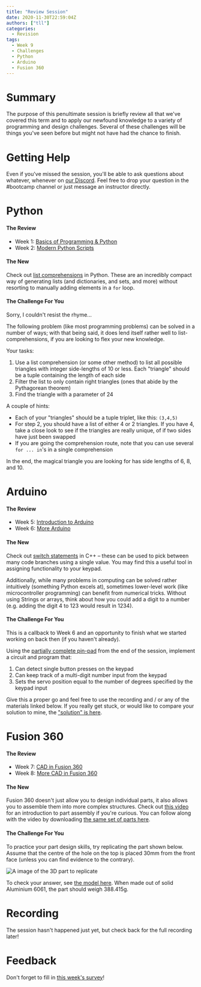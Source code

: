 ```yaml
---
title: "Review Session"
date: 2020-11-30T22:59:04Z
authors: ["tll"]
categories:
  - Revision
tags:
  - Week 9
  - Challenges
  - Python
  - Arduino
  - Fusion 360
---
```


Summary
=======

The purpose of this penultimate session is briefly review all that we've covered this term and to apply our newfound knowledge to a variety of programming and design challenges. Several of these challenges will be things you've seen before but might not have had the chance to finish.

Getting Help
============

Even if you've missed the session, you'll be able to ask questions about whatever, whenever on [our Discord](https://discord.gg/N4k7ECt). Feel free to drop your question in the #bootcamp channel or just message an instructor directly.

Python
======

#### The Review

- Week 1: [Basics of Programming & Python](/bionics-general/posts/basics-of-programming-and-python/)
- Week 2: [Modern Python Scripts](/bionics-general/posts/modern-python-scripts/)

#### The New

Check out [list comprehensions](https://realpython.com/list-comprehension-python/#using-list-comprehensions) in Python. These are an incredibly compact way of generating lists (and dictionaries, and sets, and more) without resorting to manually adding elements in a `for` loop.

#### The Challenge For You

Sorry, I couldn't resist the rhyme...

The following problem (like most programming problems) can be solved in a number of ways; with that being said, it does lend itself rather well to list-comprehensions, if you are looking to flex your new knowledge.

Your tasks:

1.  Use a list comprehension (or some other method) to list all possible triangles with integer side-lengths of 10 or less. Each "triangle" should be a tuple containing the length of each side
2.  Filter the list to only contain right triangles (ones that abide by the Pythagorean theorem)
3.  Find the triangle with a parameter of 24

A couple of hints:

- Each of your "triangles" should be a tuple triplet, like this: `(3,4,5)`
- For step 2, you should have a list of either 4 or 2 triangles. If you have 4, take a close look to see if the triangles are really unique, of if two sides have just been swapped
- If you are going the comprehension route, note that you can use several `for ... in`'s in a single comprehension

In the end, the magical triangle you are looking for has side lengths of 6, 8, and 10.

Arduino
=======

#### The Review

- Week 5: [Introduction to Arduino](/bionics-general/posts/introduction-to-arduino/)
- Week 6: [More Arduino](/bionics-general/posts/more-arduino/)

#### The New

Check out [switch statements](https://www.w3schools.com/cpp/cpp_switch.asp) in C++ – these can be used to pick between many code branches using a single value. You may find this a useful tool in assigning functionality to your keypad.

Additionally, while many problems in computing can be solved rather intuitively (something Python excels at), sometimes lower-level work (like microcontroller programming) can benefit from numerical tricks. Without using Strings or arrays, think about how you could add a digit to a number (e.g. adding the digit 4 to 123 would result in 1234).

#### The Challenge For You

This is a callback to Week 6 and an opportunity to finish what we started working on back then (if you haven't already).

Using the [partially complete pin-pad](https://www.tinkercad.com/things/fKLWtGpt8nH) from the end of the session, implement a circuit and program that:

1. Can detect single button presses on the keypad
2. Can keep track of a multi-digit number input from the keypad
3. Sets the servo position equal to the number of degrees specified by the keypad input

Give this a proper go and feel free to use the recording and / or any of the materials linked below. If you really get stuck, or would like to compare your solution to mine, the ["solution" is here](https://www.tinkercad.com/things/8RGvzMR2Qva).

Fusion 360
==========

#### The Review

- Week 7: [CAD in Fusion 360](/bionics-general/posts/cad-in-fusion-360/)
- Week 8: [More CAD in Fusion 360](/bionics-general/posts/more-cad-in-fusion-360/)

#### The New

Fusion 360 doesn't just allow you to design individual parts, it also allows you to assemble them into more complex structures. Check out [this video](https://www.youtube.com/watch?v=t41QmQszcbEcx) for an introduction to part assembly if you're curious. You can follow along with the video by downloading [the same set of parts here](https://a360.co/34eTv4K).

#### The Challenge For You

To practice your part design skills, try replicating the part shown below. Assume that the centre of the hole on the top is placed 30mm from the front face (unless you can find evidence to the contrary).

![A image of the 3D part to replicate](/bionics-general/images/FusionChallenge.png)

To check your answer, see [the model here](https://a360.co/2oDDxzf). When made out of solid Aluminium 6061, the part should weigh 388.415g.

Recording
=========

The session hasn't happened just yet, but check back for the full recording later!

Feedback
========

Don't forget to fill in [this week's survey](https://forms.gle/N7Fqsi4xX65ET5Fv6)!